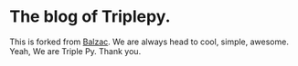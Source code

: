 # The blog of Triplepy. 
This is forked from [Balzac](http://gtat.me/balzac/donate). 
We are always head to cool, simple, awesome. Yeah, We are Triple Py. Thank you.
